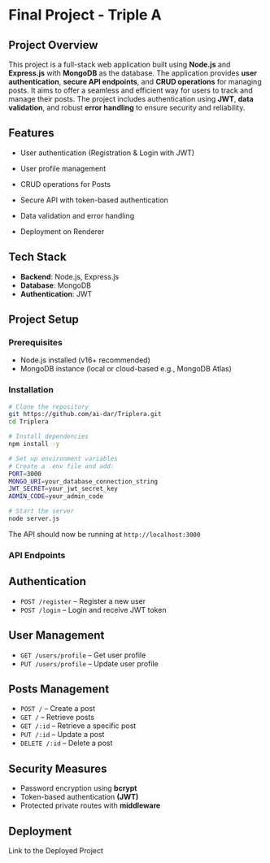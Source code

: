 # **Final Project - Triple A**

## **Project Overview**


This project is a full-stack web application built using **Node.js** and **Express.js** with **MongoDB** as the database. The application provides **user authentication**, **secure API endpoints**, and **CRUD operations** for managing posts. It aims to offer a seamless and efficient way for users to track and manage their posts. The project includes authentication using **JWT**, **data validation**, and robust **error handling** to ensure security and reliability.



## **Features**

- User authentication (Registration & Login with JWT)

- User profile management

- CRUD operations for Posts

- Secure API with token-based authentication

- Data validation and error handling

- Deployment on Renderer

## Tech Stack

- **Backend**: Node.js, Express.js
- **Database**: MongoDB
- **Authentication**: JWT

## Project Setup
### Prerequisites
- Node.js installed (v16+ recommended)
- MongoDB instance (local or cloud-based e.g., MongoDB Atlas)

### Installation
```sh
# Clone the repository
git https://github.com/ai-dar/Triplera.git
cd Triplera

# Install dependencies
npm install -y

# Set up environment variables
# Create a .env file and add:
PORT=3000
MONGO_URI=your_database_connection_string
JWT_SECRET=your_jwt_secret_key
ADMIN_CODE=your_admin_code

# Start the server
node server.js
```

The API should now be running at `http://localhost:3000`

### API Endpoints

## Authentication
- `POST /register` – Register a new user
- `POST /login` – Login and receive JWT token

## User Management
- `GET /users/profile` – Get user profile
- `PUT /users/profile` – Update user profile

## Posts Management
- `POST /` – Create a post
- `GET /` – Retrieve posts
- `GET /:id` – Retrieve a specific post
- `PUT /:id` – Update a post
- `DELETE /:id` – Delete a post

## Security Measures
- Password encryption using **bcrypt**
- Token-based authentication **(JWT)**
- Protected private routes with **middleware**

## Deployment
Link to the Deployed Project